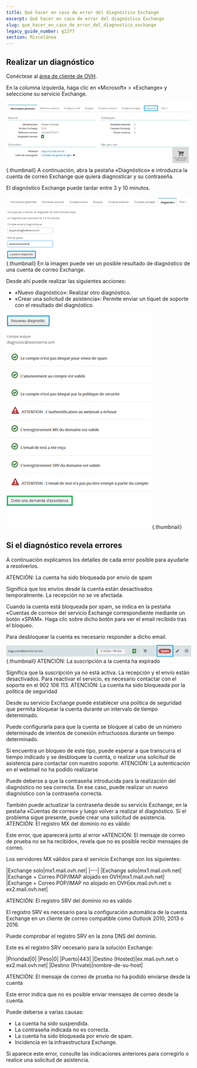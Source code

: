 ```yaml
---
title: Qué hacer en caso de error del diagnóstico Exchange
excerpt: Qué hacer en caso de error del diagnóstico Exchange
slug: que_hacer_en_caso_de_error_del_diagnostico_exchange
legacy_guide_number: g2277
section: Miscelánea
---
```



## Realizar un diagnóstico
Conéctese al [área de cliente de OVH](https://www.ovh.com/manager/web/login/).

En la columna izquierda, haga clic en «Microsoft» > «Exchange» y seleccione su servicio Exchange.

![](images/img_4450.jpg){.thumbnail}
A continuación, abra la pestaña «Diagnóstico» e introduzca la cuenta de correo Exchange que quiera diagnosticar y su contraseña.

El diagnóstico Exchange puede tardar entre 3 y 10 minutos.

![](images/img_4451.jpg){.thumbnail}
En la imagen puede ver un posible resultado de diagnóstico de una cuenta de correo Exchange.

Desde ahí puede realizar las siguientes acciones:

- «Nuevo diagnóstico»: Realizar otro diagnóstico. 
- «Crear una solicitud de asistencia»: Permite enviar un tíquet de soporte con el resultado del diagnóstico.



![](images/img_4471.jpg){.thumbnail}


## Si el diagnóstico revela errores
A continuación explicamos los detalles de cada error posible para ayudarle a resolverlos.


ATENCIÓN: La cuenta ha sido bloqueada por envío de spam

Significa que los envíos desde la cuenta están desactivados temporalmente. La recepción no se ve afectada.

Cuando la cuenta está bloqueada por spam, se indica en la pestaña «Cuentas de correo» del servicio Exchange correspondiente mediante un botón «SPAM». Haga clic sobre dicho botón para ver el email recibido tras el bloqueo.

Para desbloquear la cuenta es necesario responder a dicho email.

![](images/img_4453.jpg){.thumbnail}
ATENCIÓN: La suscripción a la cuenta ha expirado

Significa que la suscripción ya no está activa. La recepción y el envío están desactivados. Para reactivar el servicio, es necesario contactar con el soporte en el 902 106 113.
ATENCIÓN: La cuenta ha sido bloqueada por la política de seguridad

Desde su servicio Exchange puede establecer una política de seguridad que permita bloquear la cuenta durante un intervalo de tiempo determinado.

Puede configurarla para que la cuenta se bloquee al cabo de un número determinado de intentos de conexión infructuosos durante un tiempo determinado.

Si encuentra un bloqueo de este tipo, puede esperar a que transcurra el tiempo indicado y se desbloquee la cuenta, o realizar una solicitud de asistencia para contactar con nuestro soporte.
ATENCIÓN: La autenticación en el webmail no ha podido realizarse

Puede deberse a que la contraseña introducida para la realización del diagnóstico no sea correcta. En ese caso, puede realizar un nuevo diagnóstico con la contraseña correcta.

También puede actualizar la contraseña desde su servicio Exchange, en la pestaña «Cuentas de correo» y luego volver a realizar el diagnóstico. Si el problema sigue presente, puede crear una solicitud de asistencia.
ATENCIÓN: El registro MX del dominio no es válido

Este error, que aparecerá junto al error «ATENCIÓN: El mensaje de correo de prueba no se ha recibido», revela que no es posible recibir mensajes de correo.

Los servidores MX válidos para el servicio Exchange son los siguientes:

|Exchange solo|mx1.mail.ovh.net|
|---|
|Exchange solo|mx1.mail.ovh.net|
|Exchange + Correo POP/IMAP alojado en OVH|mx1.mail.ovh.net|
|Exchange + Correo POP/IMAP no alojado en OVH|ex.mail.ovh.net o ex2.mail.ovh.net|


ATENCIÓN: El registro SRV del dominio no es válido

El registro SRV es necesario para la configuración automática de la cuenta Exchange en un cliente de correo compatible como Outlook 2010, 2013 o 2016.

Puede comprobar el registro SRV en la zona DNS del dominio.

Este es el registro SRV necesario para la solución Exchange:

|Prioridad|0|
|Peso|0|
|Puerto|443|
|Destino (Hosted)|ex.mail.ovh.net o ex2.mail.ovh.net|
|Destino (Private)|nombre-de-su-host|


ATENCIÓN: El mensaje de correo de prueba no ha podido enviarse desde la cuenta

Este error indica que no es posible enviar mensajes de correo desde la cuenta.

Puede deberse a varias causas:


- La cuenta ha sido suspendida.
- La contraseña indicada no es correcta.
- La cuenta ha sido bloqueada por envío de spam.
- Incidencia en la infraestructura Exchange.


Si aparece este error, consulte las indicaciones anteriores para corregirlo o realice una solicitud de asistencia.

